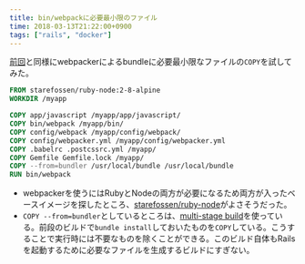```yaml
---
title: bin/webpackに必要最小限のファイル
time: 2018-03-13T21:22:00+0900
tags: ["rails", "docker"]
---
```


[前回](https://naoty.github.io/posts/23.html)と同様にwebpackerによるbundleに必要最小限なファイルの`COPY`を試してみた。

```dockerfile
FROM starefossen/ruby-node:2-8-alpine
WORKDIR /myapp

COPY app/javascript /myapp/app/javascript/
COPY bin/webpack /myapp/bin/
COPY config/webpack /myapp/config/webpack/
COPY config/webpacker.yml /myapp/config/webpacker.yml
COPY .babelrc .postcssrc.yml /myapp/
COPY Gemfile Gemfile.lock /myapp/
COPY --from=bundler /usr/local/bundle /usr/local/bundle
RUN bin/webpack
```

* webpackerを使うにはRubyとNodeの両方が必要になるため両方が入ったベースイメージを探したところ、[starefossen/ruby-node](https://hub.docker.com/r/starefossen/ruby-node/)がよさそうだった。
* `COPY --from=bundler`としているところは、[multi-stage build](https://docs.docker.com/develop/develop-images/multistage-build/)を使っている。前段のビルドで`bundle install`しておいたものを`COPY`している。こうすることで実行時には不要なものを除くことができる。このビルド自体もRailsを起動するために必要なファイルを生成するビルドにすぎない。
